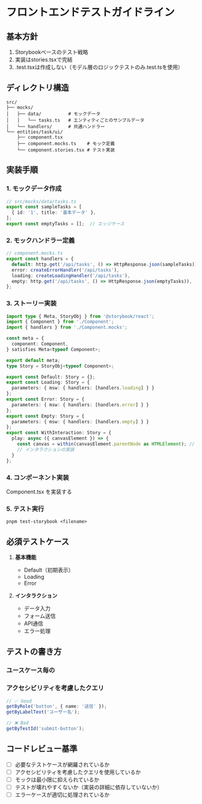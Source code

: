 # フロントエンドテストガイドライン

## 基本方針

1. Storybookベースのテスト戦略
2. 実装はstories.tsxで完結
3. .test.tsxは作成しない（モデル層のロジックテストのみ.test.tsを使用）

## ディレクトリ構造

```
src/
├── mocks/
│   ├── data/          # モックデータ
│   │   └── tasks.ts   # エンティティごとのサンプルデータ
│   └── handlers/      # 共通ハンドラー
└── entities/task/ui/
    ├── component.tsx
    ├── component.mocks.ts    # モック定義
    └── component.stories.tsx # テスト実装
```

## 実装手順

### 1. モックデータ作成

```typescript
// src/mocks/data/tasks.ts
export const sampleTasks = [
  { id: '1', title: '基本データ' },
];
export const emptyTasks = [];  // エッジケース
```

### 2. モックハンドラー定義

```typescript
// component.mocks.ts
export const handlers = {
  default: http.get('/api/tasks', () => HttpResponse.json(sampleTasks)),
  error: createErrorHandler('/api/tasks'),
  loading: createLoadingHandler('/api/tasks'),
  empty: http.get('/api/tasks', () => HttpResponse.json(emptyTasks)),
};
```

### 3. ストーリー実装

```typescript
import type { Meta, StoryObj } from '@storybook/react';
import { Component } from './Component';
import { handlers } from './Component.mocks';

const meta = {
  component: Component,
} satisfies Meta<typeof Component>;

export default meta;
type Story = StoryObj<typeof Component>;

export const Default: Story = {};
export const Loading: Story = {
  parameters: { msw: { handlers: [handlers.loading] } }
};
export const Error: Story = {
  parameters: { msw: { handlers: [handlers.error] } }
};
export const Empty: Story = {
  parameters: { msw: { handlers: [handlers.empty] } }
};
export const WithInteraction: Story = {
  play: async ({ canvasElement }) => {
    const canvas = within(canvasElement.parentNode as HTMLElement); // modalの要素をテストするために canvasElement.parentNode を渡す
    // インタラクションの実装
  }
};
```

### 4. コンポーネント実装

Component.tsx を実装する

### 5. テスト実行

`pnpm test-storybook <filename>`

## 必須テストケース

1. **基本機能**
   - Default（初期表示）
   - Loading
   - Error

2. **インタラクション**
   - データ入力
   - フォーム送信
   - API通信
   - エラー処理

## テストの書き方

### ユースケース毎の

### アクセシビリティを考慮したクエリ

```typescript
// ✅ Good
getByRole('button', { name: '送信' });
getByLabelText('ユーザー名');

// ❌ Bad
getByTestId('submit-button');
```

## コードレビュー基準

- [ ] 必要なテストケースが網羅されているか
- [ ] アクセシビリティを考慮したクエリを使用しているか
- [ ] モックは最小限に抑えられているか
- [ ] テストが壊れやすくないか（実装の詳細に依存していないか）
- [ ] エラーケースが適切に処理されているか
